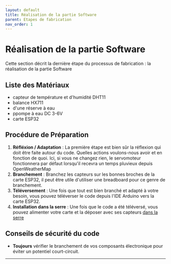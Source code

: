 ```yaml
---
layout: default
title: Réalisation de la partie Software
parent: Etapes de fabrication
nav_order: 1
---
```


# Réalisation de la partie Software

Cette section décrit la dernière étape du processus de fabrication : la réalisation de la partie Software

## Liste des Matériaux

- capteur de température et d'humidité DHT11
- balance HX711
- d'une réserve à eau
- ppompe à eau DC 3-6V
- carte ESP32
  
## Procédure de Préparation

  1. **Réfléxion / Adaptation** : La première étape est bien sûr la réflexion qui doit être faite autour du code. Quelles actions voulons-nous avoir et en fonction de quoi. Ici, si vous ne changez rien, le servomoteur fonctionnera par défaut lorsqu'il recevra un temps pluvieux depuis OpenWeatherMap
2. **Branchement** : Branchez les capteurs sur les bonnes broches de la carte ESP32, il peut être utile d'utiliser une breadboard pour ce genre de branchement.
3. **Téléversement** : Une fois que tout est bien branché et adapté à votre besoin, vous pouvez téléverser le code depuis l'IDE Arduino vers la carte ESP32.
4. **Installation dans la serre** : Une fois que le code a été téléversé, vous pouvez alimenter votre carte et la déposer avec ses capteurs [dans la serre](../images/SCHEMASERRE.jpg)

## Conseils de sécurité du code 

- **Toujours** vérifier le branchement de vos composants électronique pour éviter un potentiel court-circuit.

---
